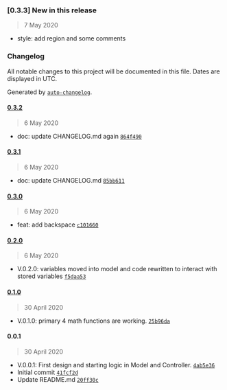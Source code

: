 ### [0.3.3] New in this release
> 7 May 2020

- style: add region and some comments

### Changelog

All notable changes to this project will be documented in this file. Dates are displayed in UTC.

Generated by [`auto-changelog`](https://github.com/CookPete/auto-changelog).

#### [0.3.2](https://github.com/LeviOdom/CipherCalculator/compare/0.3.1...0.3.2)

> 6 May 2020

- doc: update CHANGELOG.md again [`864f490`](https://github.com/LeviOdom/CipherCalculator/commit/864f490bdb7d05689c725344b1c9071e7dd6d71f)

#### [0.3.1](https://github.com/LeviOdom/CipherCalculator/compare/0.3.0...0.3.1)

> 6 May 2020

- doc: update CHANGELOG.md [`85bb611`](https://github.com/LeviOdom/CipherCalculator/commit/85bb6112facd5663e41f3c117ca9ef1dafd7305b)

#### [0.3.0](https://github.com/LeviOdom/CipherCalculator/compare/0.2.0...0.3.0)

> 6 May 2020

- feat: add backspace [`c101660`](https://github.com/LeviOdom/CipherCalculator/commit/c1016608fd03ede2c72af6d5fdc92fc3617ccd52)

#### [0.2.0](https://github.com/LeviOdom/CipherCalculator/compare/0.1.0...0.2.0)

> 6 May 2020

- V.0.2.0: variables moved into model and code rewritten to interact with stored variables [`f5daa53`](https://github.com/LeviOdom/CipherCalculator/commit/f5daa53a9c1299c3f4bdf0a95ad6e820aad8e8d6)

#### [0.1.0](https://github.com/LeviOdom/CipherCalculator/compare/0.0.1...0.1.0)

> 30 April 2020

- V.0.1.0: primary 4 math functions are working. [`25b96da`](https://github.com/LeviOdom/CipherCalculator/commit/25b96dafeb371cd0479448629934e3d8f9adac14)

#### 0.0.1

> 30 April 2020

- V.0.0.1: First design and starting logic in Model and Controller. [`4ab5e36`](https://github.com/LeviOdom/CipherCalculator/commit/4ab5e36143133ee14d110bb4709954e7a866a8a0)
- Initial commit [`41fcf2d`](https://github.com/LeviOdom/CipherCalculator/commit/41fcf2d73d72ccb2cad3801a67ede9545b7eb081)
- Update README.md [`20ff30c`](https://github.com/LeviOdom/CipherCalculator/commit/20ff30cf4b94fa5a3ea8c1a0dfe8e5740d8b370c)
